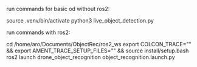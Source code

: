 run commands for basic od without ros2:

source .venv/bin/activate
python3 live_object_detection.py

run commands with ros2:

cd /home/aro/Documents/ObjectRec/ros2_ws
export COLCON_TRACE="" && export AMENT_TRACE_SETUP_FILES="" && source install/setup.bash
ros2 launch drone_object_recognition object_recognition.launch.py